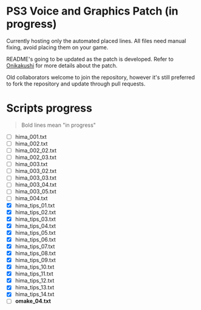 # PS3 Voice and Graphics Patch (in progress)

Currently hosting only the automated placed lines. All files need manual fixing, avoid placing them on your game.

README's going to be updated as the patch is developed. Refer to [Onikakushi](https://github.com/higurashi-mod/onikakushi) for more details about the patch.

Old collaborators welcome to join the repository, however it's still preferred to fork the repository and update through pull requests.

# Scripts progress

>Bold lines mean "in progress"

- [ ] hima_001.txt
- [ ] hima_002.txt
- [ ] hima_002_02.txt
- [ ] hima_002_03.txt
- [ ] hima_003.txt
- [ ] hima_003_02.txt
- [ ] hima_003_03.txt
- [ ] hima_003_04.txt
- [ ] hima_003_05.txt
- [ ] hima_004.txt
- [x] hima_tips_01.txt
- [x] hima_tips_02.txt
- [x] hima_tips_03.txt
- [x] hima_tips_04.txt
- [x] hima_tips_05.txt
- [x] hima_tips_06.txt
- [x] hima_tips_07.txt
- [x] hima_tips_08.txt
- [x] hima_tips_09.txt
- [x] hima_tips_10.txt
- [x] hima_tips_11.txt
- [x] hima_tips_12.txt
- [x] hima_tips_13.txt
- [x] hima_tips_14.txt
- [ ] **omake_04.txt**
